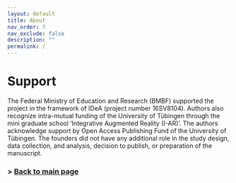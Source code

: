 ```yaml
---
layout: default
title: About
nav_order: 7
nav_exclude: false
description: ""
permalink: /
---
```




# Support
The Federal Ministry of Education and Research (BMBF) supported the project in the framework of IDeA (project number 16SV8104). Authors also recognize intra-mutual funding of the University of Tübingen through the mini graduate school ‘Integrative Augmented Reality (I-AR)’. The authors acknowledge support by Open Access Publishing Fund of the University of Tübingen. The founders did not have any additional role in the study design, data collection, and analysis, decision to publish, or preparation of the manuscript.

### > [Back to main page](https://zeissvisionsciencelab.github.io/HMD-FOV/)